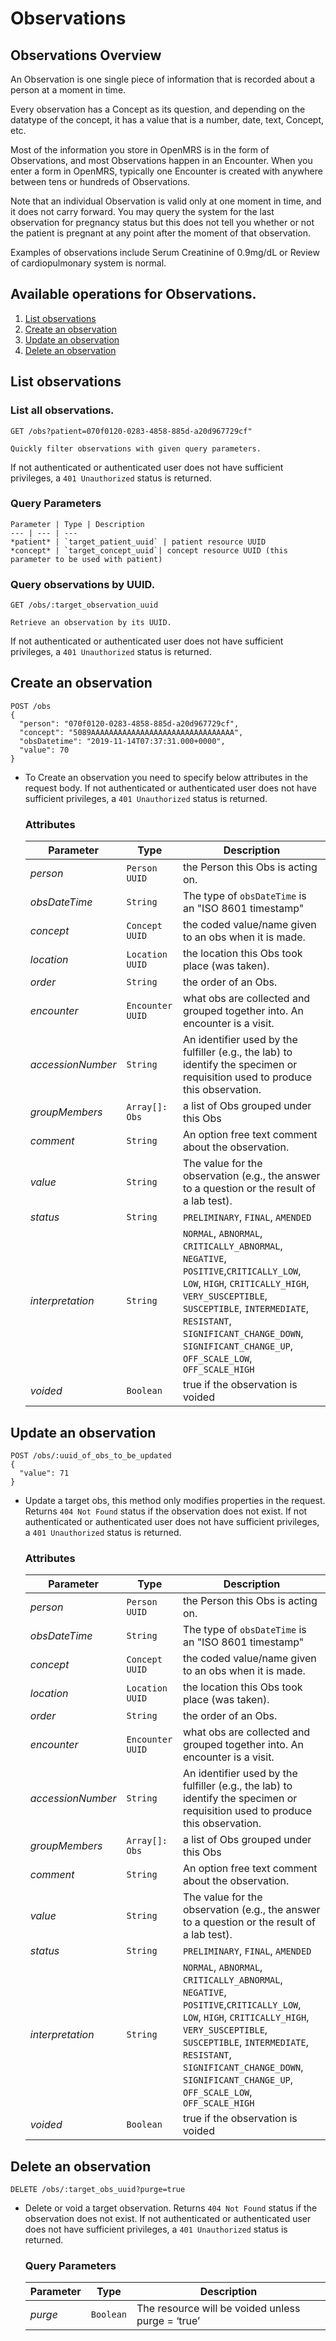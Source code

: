 # Observations 

## Observations Overview

An Observation is one single piece of information that is recorded about a person at a moment in time.

Every observation has a Concept as its question, and depending on the datatype of the concept, it has a value that is a number, date, text, Concept, etc.

Most of the information you store in OpenMRS is in the form of Observations, and most Observations happen in an Encounter. When you enter a form in OpenMRS, typically one Encounter is created with anywhere between tens or hundreds of Observations.

Note that an individual Observation is valid only at one moment in time, and it does not carry forward. You may query the system for the last observation for pregnancy status but this does not tell you whether or not the patient is pregnant at any point after the moment of that observation.

Examples of observations include Serum Creatinine of 0.9mg/dL or Review of cardiopulmonary system is normal.
 
## Available operations for Observations. 

1. [List observations](#list-observations)
2. [Create an observation](#create-an-observation)
3. [Update an observation](#update-an-observation)
4. [Delete an observation](#delete-an-observation)

## List observations

### List all observations.

```console
GET /obs?patient=070f0120-0283-4858-885d-a20d967729cf"
```    
    Quickly filter observations with given query parameters. 
If not authenticated or authenticated user does not have sufficient privileges, a `401 Unauthorized` 
status is returned.

### Query Parameters

    Parameter | Type | Description
    --- | --- | ---
    *patient* | `target_patient_uuid` | patient resource UUID
    *concept* | `target_concept_uuid`| concept resource UUID (this parameter to be used with patient)

    
### Query observations by UUID.

```console
GET /obs/:target_observation_uuid
```
    Retrieve an observation by its UUID.
If not authenticated or authenticated user does not have sufficient privileges, a `401 Unauthorized` 
status is returned.
    
   
## Create an observation

```console
POST /obs 
{
  "person": "070f0120-0283-4858-885d-a20d967729cf",
  "concept": "5089AAAAAAAAAAAAAAAAAAAAAAAAAAAAAAAA",
  "obsDatetime": "2019-11-14T07:37:31.000+0000",
  "value": 70
}
```
* To Create an observation you need to specify below attributes in the request body. If not authenticated or authenticated user does not have sufficient privileges, a `401 Unauthorized` 
status is returned.

    ### Attributes

    Parameter | Type | Description
    --- | --- | ---
    *person* | `Person UUID` | the Person this Obs is acting on.
    *obsDateTime* | `String` | The type of `obsDateTime` is an "ISO 8601 timestamp"
    *concept* | `Concept UUID` | the coded value/name given to an obs when it is made.
    *location* | `Location UUID` | the location this Obs took place (was taken).
    *order* | `String` | the order of an Obs.
    *encounter* | `Encounter UUID` | what obs are collected and grouped together into. An encounter is a visit.
    *accessionNumber* | `String` | An identifier used by the fulfiller (e.g., the lab) to identify the specimen or requisition used to produce this observation.
    *groupMembers* | `Array[]: Obs` |  a list of Obs grouped under this Obs
    *comment* | `String` | An option free text comment about the observation.
    *value* | `String` | The value for the observation (e.g., the answer to a question or the result of a lab test).
    *status* | `String` | `PRELIMINARY`, `FINAL`, `AMENDED`
    *interpretation* | `String` | `NORMAL`, `ABNORMAL`, `CRITICALLY_ABNORMAL`, `NEGATIVE`, `POSITIVE`,`CRITICALLY_LOW`,  `LOW`, `HIGH`, `CRITICALLY_HIGH`, `VERY_SUSCEPTIBLE`, `SUSCEPTIBLE`, `INTERMEDIATE`, `RESISTANT`, `SIGNIFICANT_CHANGE_DOWN`, `SIGNIFICANT_CHANGE_UP`, `OFF_SCALE_LOW`, `OFF_SCALE_HIGH`
    *voided* | `Boolean` | true if the observation is voided
    
## Update an observation

```console
POST /obs/:uuid_of_obs_to_be_updated
{
  "value": 71
}
```
*  Update a target obs, this method only modifies properties in the request. Returns `404 Not Found` status if the observation does not exist. 
If not authenticated or authenticated user does not have sufficient privileges, a `401 Unauthorized` 
status is returned.
    
    ### Attributes

    Parameter | Type | Description
    --- | --- | ---
    *person* | `Person UUID` | the Person this Obs is acting on.
    *obsDateTime* | `String` | The type of `obsDateTime` is an "ISO 8601 timestamp"
    *concept* | `Concept UUID` | the coded value/name given to an obs when it is made.
    *location* | `Location UUID` | the location this Obs took place (was taken).
    *order* | `String` | the order of an Obs.
    *encounter* | `Encounter UUID` | what obs are collected and grouped together into. An encounter is a visit.
    *accessionNumber* | `String` | An identifier used by the fulfiller (e.g., the lab) to identify the specimen or requisition used to produce this observation.
    *groupMembers* | `Array[]: Obs` |  a list of Obs grouped under this Obs
    *comment* | `String` | An option free text comment about the observation.
    *value* | `String` | The value for the observation (e.g., the answer to a question or the result of a lab test).
    *status* | `String` | `PRELIMINARY`, `FINAL`, `AMENDED`
    *interpretation* | `String` | `NORMAL`, `ABNORMAL`, `CRITICALLY_ABNORMAL`, `NEGATIVE`, `POSITIVE`,`CRITICALLY_LOW`,  `LOW`, `HIGH`, `CRITICALLY_HIGH`, `VERY_SUSCEPTIBLE`, `SUSCEPTIBLE`, `INTERMEDIATE`, `RESISTANT`, `SIGNIFICANT_CHANGE_DOWN`, `SIGNIFICANT_CHANGE_UP`, `OFF_SCALE_LOW`, `OFF_SCALE_HIGH`
    *voided* | `Boolean` | true if the observation is voided
   
    
## Delete an observation

```console
DELETE /obs/:target_obs_uuid?purge=true
```

* Delete or void a target observation. Returns `404 Not Found` status if the observation does not exist. 
If not authenticated or authenticated user does not have sufficient privileges, a `401 Unauthorized` 
status is returned.

    ### Query Parameters

    Parameter | Type | Description
    --- | --- | ---
    *purge* | `Boolean` | The resource will be voided unless purge = ‘true’

